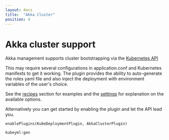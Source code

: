 ```yaml
---
layout: docs
title:  "Akka Cluster"
position: 4
---
```


# Akka cluster support

Akka management supports cluster bootstrapping via the [Kubernetes API](https://doc.akka.io/docs/akka-management/current/bootstrap/kubernetes-api.html)

This may require several configurations in application.conf and Kubernetes manifests to get it working. The 
plugin provides the ability to auto-generate the roles yaml file and also inject the deployment with environment 
variables of the user's choice.

See the [recipes](recipe/) section for examples and the [settings](settings/) for explanation on the available options.

Alternatively you can get started by enabling the plugin and let the API lead you.

```
enablePlugins(KubeDeploymentPlugin, AkkaClusterPlugin)
```

```sbtshell
kubeyml:gen
```